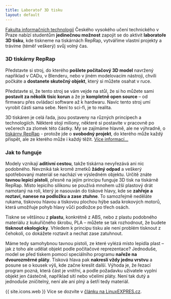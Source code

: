 ```yaml
---
title: Laboratoř 3D tisku
layout: default
---
```


[Fakulta informačních technologií](http://fit.cvut.cz/) Českého vysokého učení technického v Praze nabízí studentům **jedinečnou možnost** zapojit se do aktivit **laboratoře 3D tisku**, kde tiskneme na tiskárnách RepRap, vytváříme vlastní projekty a trávíme (téměř veškerý) svůj volný čas.

### 3D tiskárny RepRap
Představte si stroj, do kterého **pošlete počítačový 3D model** navržený například v CADu, v Blenderu, nebo v jiném modelovacím nástroji, chvíli počkáte a **dostanete skutečný objekt**, který si můžete osahat v ruce.

Představte si, že tento stroj se vám vejde na stůl, že si ho můžete sami **postavit za několik tisíc korun** a že je **kompletně open source** – od firmwaru přes ovládací software až k hardwaru. Navíc tento stroj umí vyrobit části sama sebe. Není to sci-fi, je to realita.

3D tiskáren je celá řada, jsou postaveny na různých principech a technologiích. Některé stojí miliony, některé si postavíte v pracovně po večerech za zlomek této částky. My se zajímáme hlavně, ale ne výhradně, o [tiskárny RepRap](http://reprap.org/) - protože jde o **svobodný projekt**, do kterého může každý přispět, ale ze kterého může i každý těžit. <a href='#' onclick='$( "#dialog-modal" ).dialog( "open" )'>Více informací...</a>

<script>
$(function() {
  $( "#dialog-modal" ).dialog({
	width: 700,
	autoOpen: false
  });
});
</script>

<div id="dialog-modal">

### Jak to funguje
Modely vznikají **aditivní cestou**, takže tiskárna nevyřezává ani nic podobného. Nevzniká tak kromě zmetků **žádný odpad** a veškerý spotřebovaný materiál se nachází ve výsledném objektu. Určitě znáte **tavnou lepicí pistoli**, přesně na jejím principu funguje 3D tisk na tiskárně RepRap. Místo lepicího silikonu se používá mnohem užší plastový drát namotaný na roli, který je nasouván do tiskové hlavy, kde se **zahřeje a roztaví, nanese na podložku a zase ztuhne**. To samozřejmě neděláte rukama, tiskovou hlavou a tiskovou plochou hýbe sada krokových motorů, která umožňuje pohyb hlavy vůči podložce po třech osách.

Tiskne se většinou z **plastu**, konkrétně z ABS, nebo z plastu podobného materiálu z kukuřičného škrobu, PLA – můžete se tak rozhodnout, že budete **tisknout ekologicky**. Vhledem k principu tisku ale není problém tisknout z čehokoli, co dokážete roztavit a nechat zase zatuhnout.

Máme tedy samohybnou tavnou pistoli, ze které vylézá místo lepidla plast – jak z toho ale udělat objekt podle počítačové reprezentace? Jednoduše, model se před tiskem pomocí speciálního programu **nařeže na dvourozměrné pláty**. Tisková hlava pak **nakreslí vždy jednu vrstvu** a posune se o kousek výš, kde začne kreslit další. Výhoda je, že řezací program pozná, která část je vnitřní, a podle požadavku uživatele vyplní objekt jen částečně, například sítí nebo včelími pláty. Není tak dutý a jednoduše zničitelný, není ale ani plný a šetří tedy materiál.

{{ site.icons.web }} Více se dozvíte v [článku na LinuxEXPRES.cz](http://www.linuxexpres.cz/hardware/3d-tisk).

</div>

